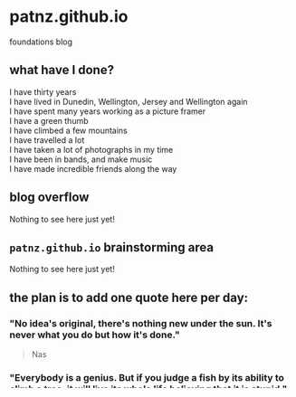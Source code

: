 # patnz.github.io
foundations blog

## what have I done?
I have thirty years\
I have lived in Dunedin, Wellington, Jersey and Wellington again\
I have spent many years working as a picture framer\
I have a green thumb\
I have climbed a few mountains\
I have travelled a lot\
I have taken a lot of photographs in my time\
I have been in bands, and make music\
I have made incredible friends along the way

## blog overflow

Nothing to see here just yet!

## `patnz.github.io` brainstorming area

Nothing to see here just yet!

## the plan is to add one quote here per day:
  
  
### "No idea's original, there's nothing new under the sun. It's never what you do but how it's done."
> Nas
  
### "Everybody is a genius. But if you judge a fish by its ability to climb a tree, it will live its whole life believing that it is stupid."
> Albert Einstein
  
### "Education is our passport to the future, for tomorrow belongs to the people who prepare for it today."
> Malcolm X
  
### “Orthodoxy means not thinking--not needing to think. Orthodoxy is unconsciousness."
> George Orwell
  
### "Be alone, that is the secret of invention; be alone, that is when ideas are born."
> Nikola Tesla
  
### "Pinto flores para que no mueran."
> Frida Kahlo
  
### "The unexamined life is not worth living."
> Socrates
  
### "Actions have reactions, don't be quick to judge. You may not know the hardships people don't speak of. It's best to step back, and observe with couth. For we all must meet our moment of truth."
> Guru

### "Be kind, for everyone you meet is fighting a hard battle."
> Plato

### "A problem is a chance for you to do your best."
> Duke Ellington

### “Some people feel the rain. Others just get wet.”
> Bob Marley

### "You can spend minutes, hours, days, weeks, or even months over-analyzing a situation; trying to put the pieces together, justifying what could've, would've happened... or you can just leave the pieces on the floor and move the fuck on.”
> Tupac Shakur

### "Girls will be boys and boys will be girls. It's a mixed up, muddled up, shook up world, except for Lola. La-la-la-la-Lola."
> The Kinks

### "Do anything, but let it produce joy."
> Walt Whitman

### "To invent, you need a good imagination and a pile of junk."
> Thomas Edison

### “You’re mad, bonkers, completely off your head. But I’ll tell you a secret. All the best people are.”
> Lewis Caroll

### “Everything was beautiful and nothing hurt.”
> Kurt Vonnegut

### "If you want to get laid, go to college. If you want an education, go to the library."
> Frank Zappa

### "Failure is simply the opportunity to begin again, this time more intelligently."
> Henry Ford

### “When I was young, I believed in three things: Marxism, the redemptive power of cinema, and dynamite. Now I just believe in dynamite.”
> Sergio Leone

### “All my big mistakes are when I try to second-guess or please an audience. My work is always stronger when I get very selfish about it.”
> David Bowie